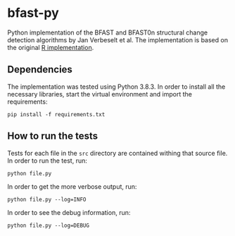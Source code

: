 # bfast-py
Python implementation of the BFAST and BFAST0n structural change detection algorithms 
by Jan Verbeselt et al. The implementation is based on the original 
[R implementation](https://github.com/bfast2/bfast). 

## Dependencies
The implementation was tested using Python 3.8.3.
In order to install all the necessary libraries, start the virtual environment and import
the requirements:

`pip install -f requirements.txt`

## How to run the tests
Tests for each file in the `src` directory are contained withing that
source file. In order to run the test, run:

`python file.py`

In order to get the more verbose output, run:

`python file.py --log=INFO`

In order to see the debug information, run:

`python file.py --log=DEBUG`
